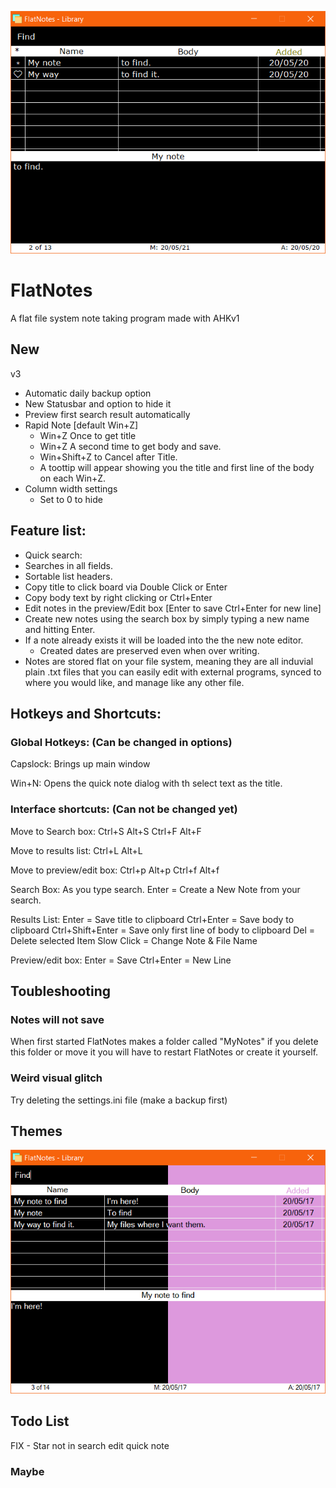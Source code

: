 ![Screenshot one](/ScreenShots/SS_01.png)

# FlatNotes
A flat file system note taking program made with AHKv1

## New
v3
- Automatic daily backup option
- New Statusbar and option to hide it
- Preview first search result automatically
- Rapid Note [default Win+Z]
	- Win+Z Once to get title
	- Win+Z A second time to get body and save.
	- Win+Shift+Z to Cancel after Title.
	- A toottip will appear showing you the title and first line of the body on each Win+Z.
- Column width settings
	- Set to 0 to hide 

## Feature list:
- Quick search: 
- Searches in all fields.
- Sortable list headers.
- Copy title to click board via Double Click or Enter
- Copy body text by right clicking or Ctrl+Enter
- Edit notes in the preview/Edit box [Enter to save Ctrl+Enter for new line]
- Create new notes using the search box by simply typing a new name and hitting Enter.
- If a note already exists it will be loaded into the the new note editor.
	- Created dates are preserved even when over writing.
- Notes are stored flat on your file system, meaning they are all induvial plain .txt files that you can easily edit with external programs, synced to where you would like, and manage like any other file.

## Hotkeys and Shortcuts:

### Global Hotkeys: (Can be changed in options)
Capslock: Brings up main window

Win+N: Opens the quick note dialog with th select text as the title.

### Interface shortcuts: (Can not be changed yet)

Move to Search box:
Ctrl+S
Alt+S
Ctrl+F
Alt+F

Move to results list:
Ctrl+L
Alt+L

Move to preview/edit box:
Ctrl+p
Alt+p 
Ctrl+f
Alt+f

Search Box:
As you type search.
Enter = Create a New Note from your search.

Results List:
Enter = Save title to clipboard
Ctrl+Enter = Save body to clipboard
Ctrl+Shift+Enter = Save only first line of body to clipboard
Del = Delete selected Item
Slow Click = Change Note & File Name

Preview/edit box:
Enter = Save
Ctrl+Enter = New Line


## Toubleshooting

### Notes will not save
When first started FlatNotes makes a folder called "MyNotes" if you delete this folder or move it you will have to restart FlatNotes or create it yourself. 

### Weird visual glitch 
Try deleting the settings.ini file (make a backup first)

## Themes
![Themes Set one](/ScreenShots/SS_02.png)

## Todo List
FIX - Star not in search edit quick note

### Maybe
